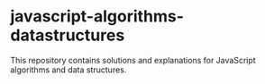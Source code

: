 # javascript-algorithms-datastructures
This repository contains solutions and explanations for JavaScript algorithms and data structures.
